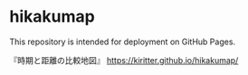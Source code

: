 # hikakumap
This repository is intended for deployment on GitHub Pages.

『時期と距離の比較地図』 https://kiritter.github.io/hikakumap/
